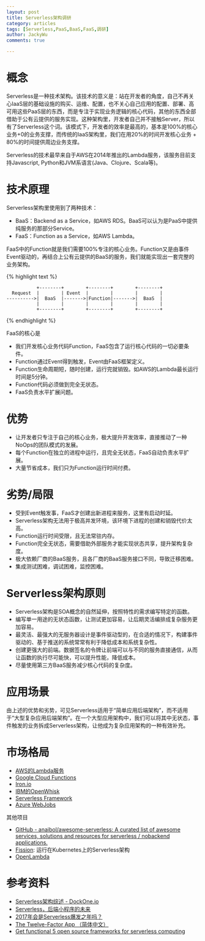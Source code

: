 ```yaml
---
layout: post
title: Serverless架构调研
category: articles
tags: [Serverless,PaaS,BaaS,FaaS,调研]
author: JackyWu
comments: true

---
```




# 概念

Serverless是一种技术架构。该技术的意义是：站在开发者的角度，自己不再关心IaaS层的基础设施的购买、运维、配置，也不关心自己应用的配置、部署、高可用这些PaaS层的东西，而是专注于实现业务逻辑的核心代码，其他的东西全部借助于公有云提供的服务实现。这种架构里，开发者自己并不接触Server，所以有了Serverless这个词。该模式下，开发者的效率是最高的，基本是100%的核心业务+0的业务支撑，而传统的IaaS架构里，我们在用20%的时间开发核心业务 + 80%的时间提供周边业务支撑。  



Serverless的技术最早来自于AWS在2014年推出的Lambda服务，该服务目前支持Javascript, Python和JVM系语言(Java、Clojure、Scala等)。

# 技术原理

Serverless架构里使用到了两种技术：

- BaaS：Backend as a Service，如AWS RDS。BaaS可以认为是PaaS中提供纯服务的那部分Service。
- FaaS：Function as a Service，如AWS Lambda。

FaaS中的Function就是我们需要100%专注的核心业务。Function又是由事件Event驱动的，再结合上公有云提供的BaaS的服务，我们就能实现出一套完整的业务架构。

{% highlight text %}

```
           +--------+        +--------+        +--------+
  Request  |        | Event  |        |        |        |
---------->|  BaaS  |------->|Function|------->|  BaaS  |
           |        |        |        |        |        |
           +--------+        +--------+        +--------+
```

{% endhighlight %}

FaaS的核心是

- 我们开发核心业务代码Function，FaaS包含了运行核心代码的一切必要条件。
- Function通过Event得到触发，Event由FaaS框架定义。
- Function生命周期短，随时创建，运行完就销毁。如AWS的Lambda最长运行时间是5分钟。
- Function代码必须做到完全无状态。
- FaaS负责水平扩展问题。

# 优势

- 让开发者只专注于自己的核心业务，极大提升开发效率，直接推动了一种NoOps的团队模式的发展。
- 每个Function在独立的进程中运行，且完全无状态，FaaS自动负责水平扩展。
- 大量节省成本，我们只为Function运行时间付费。

# 劣势/局限

- 受到Event触发事，FaaS才创建出新进程来服务，这里有启动时延。
- Serverless架构无法用于极高并发环境，该环境下进程的创建和销毁代价太高。
- Function运行时间受限，且无法常驻内存。
- Function完全无状态，需要借助外部服务才能实现状态共享，提升架构复杂度。
- 极大依赖厂商的BaaS服务，且各厂商的BaaS服务接口不同，导致迁移困难。
- 集成测试困难，调试困难，监控困难。

# Serverless架构原则

- Serverless架构是SOA概念的自然延伸，按照特性的需求编写特定的函数。
- 编写单一用途的无状态函数，让测试更加容易，让后期灵活编排成复杂服务更加容易。
- 最灵活、最强大的无服务器设计是事件驱动型的，在合适的情况下，构建事件驱动的、基于推送的系统常常有利于降低成本和系统复杂性。
- 创建更强大的前端。数据签名的令牌让前端可以与不同的服务直接通信，从而让函数的执行尽可能快，可以提升性能，降低成本。
- 尽量使用第三方BaaS服务减少核心代码的复杂度。

# 应用场景

由上述的优势和劣势，可见Serverless适用于“简单应用后端架构”，而不适用于“大型复杂应用后端架构”。在一个大型应用架构中，我们可以将其中无状态，事件触发的业务拆成Serverless架构，让他成为复杂应用架构的一种有效补充。

# 市场格局



- [AWS的Lambda服务](https://aws.amazon.com/cn/lambda/)
- [Google Cloud Functions](https://cloud.google.com/functions/)
- [Iron.io](https://www.iron.io/)
- [IBM的OpenWhisk](https://www.ibm.com/cloud-computing/bluemix/zh/openwhisk)
- [Serverless Framework](https://github.com/serverless/serverless)
- [Azure WebJobs](https://docs.microsoft.com/en-us/azure/app-service/web-sites-create-web-jobs)

其他项目

- [GitHub - anaibol/awesome-serverless: A curated list of awesome services, solutions and resources for serverless / nobackend applications.](https://github.com/anaibol/awesome-serverless)
- [Fission](https://github.com/fission/fission): 运行在Kubernetes上的Serverless架构
- [OpenLambda](https://github.com/open-lambda/open-lambda)



# 参考资料

- [Serverless架构综述 - DockOne.io](https://www.instapaper.com/read/973303695)
- [Serverless，后端小程序的未来](https://www.instapaper.com/read/973303607)
- [2017年会是Serverless爆发之年吗？](https://www.instapaper.com/read/973305579)
- [The Twelve-Factor App （简体中文）](https://12factor.net/zh_cn/)
- [Get functional 5 open source frameworks for serverless computing](https://www.infoworld.com/article/3193119/open-source-tools/get-functional-5-open-source-frameworks-for-serverless-computing.html)

